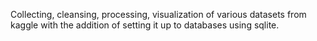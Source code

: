 Collecting, cleansing, processing, visualization of various datasets from kaggle with the addition of setting it up to databases using sqlite.

